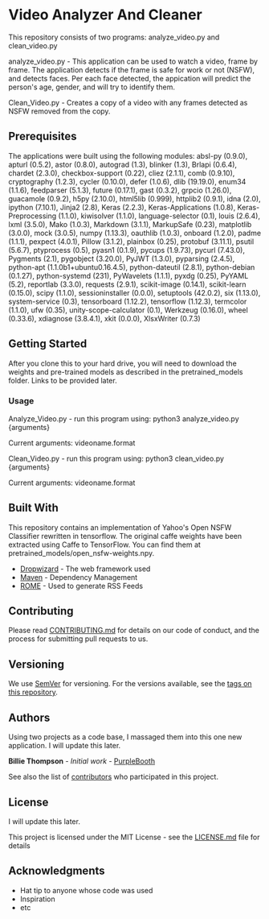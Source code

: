 # Video Analyzer And Cleaner

This repository consists of two programs:  analyze_video.py and clean_video.py

analyze_video.py - This application can be used to watch a video, frame by frame.  The application detects if the frame is safe for work or not (NSFW), and detects faces.  Per each face detected, the appication will predict the person's age, gender, and will try to identify them.

Clean_Video.py - Creates a copy of a video with any frames detected as NSFW removed from the copy.


## Prerequisites

The applications were built using the following modules:
absl-py (0.9.0), apturl (0.5.2), astor (0.8.0), autograd (1.3), blinker (1.3), Brlapi (0.6.4), chardet (2.3.0), checkbox-support (0.22), cliez (2.1.1), comb (0.9.10), cryptography (1.2.3), cycler (0.10.0), defer (1.0.6), dlib (19.19.0), enum34 (1.1.6), feedparser (5.1.3), future (0.17.1), gast (0.3.2), grpcio (1.26.0), guacamole (0.9.2), h5py (2.10.0), html5lib (0.999), httplib2 (0.9.1), idna (2.0), ipython (7.10.1), Jinja2 (2.8), Keras (2.2.3), Keras-Applications (1.0.8), Keras-Preprocessing (1.1.0), kiwisolver (1.1.0), language-selector (0.1), louis (2.6.4), lxml (3.5.0), Mako (1.0.3), Markdown (3.1.1), MarkupSafe (0.23), matplotlib (3.0.0), mock (3.0.5), numpy (1.13.3), oauthlib (1.0.3), onboard (1.2.0), padme (1.1.1), pexpect (4.0.1), Pillow (3.1.2), plainbox (0.25), protobuf (3.11.1), psutil (5.6.7), ptyprocess (0.5), pyasn1 (0.1.9), pycups (1.9.73), pycurl (7.43.0), Pygments (2.1), pygobject (3.20.0), PyJWT (1.3.0), pyparsing (2.4.5), python-apt (1.1.0b1+ubuntu0.16.4.5), python-dateutil (2.8.1), python-debian (0.1.27), python-systemd (231), PyWavelets (1.1.1), pyxdg (0.25), PyYAML (5.2), reportlab (3.3.0), requests (2.9.1), scikit-image (0.14.1), scikit-learn (0.15.0), scipy (1.1.0), sessioninstaller (0.0.0), setuptools (42.0.2), six (1.13.0), system-service (0.3), tensorboard (1.12.2), tensorflow (1.12.3), termcolor (1.1.0), ufw (0.35), unity-scope-calculator (0.1), Werkzeug (0.16.0), wheel (0.33.6), xdiagnose (3.8.4.1), xkit (0.0.0), XlsxWriter (0.7.3)


## Getting Started

After you clone this to your hard drive, you will need to download the weights and pre-trained models as described in the pretrained_models folder.  Links to be provided later.


### Usage

Analyze_Video.py - run this program using: python3 analyze_video.py {arguments}

Current arguments: videoname.format

Clean_Video.py - run this program using: python3 clean_video.py {arguments}

Current arguments: videoname.format


## Built With

This repository contains an implementation of Yahoo's Open NSFW Classifier rewritten in tensorflow. The original caffe weights have been extracted using Caffe to TensorFlow. You can find them at pretrained_models/open_nsfw-weights.npy.

* [Dropwizard](http://www.dropwizard.io/1.0.2/docs/) - The web framework used
* [Maven](https://maven.apache.org/) - Dependency Management
* [ROME](https://rometools.github.io/rome/) - Used to generate RSS Feeds

## Contributing

Please read [CONTRIBUTING.md](https://gist.github.com/PurpleBooth/b24679402957c63ec426) for details on our code of conduct, and the process for submitting pull requests to us.

## Versioning

We use [SemVer](http://semver.org/) for versioning. For the versions available, see the [tags on this repository](https://github.com/your/project/tags). 

## Authors

Using two projects as a code base, I massaged them into this one new application.  I will update this later.

**Billie Thompson** - *Initial work* - [PurpleBooth](https://github.com/PurpleBooth)

See also the list of [contributors](https://github.com/your/project/contributors) who participated in this project.

## License

I will update this later.  

This project is licensed under the MIT License - see the [LICENSE.md](LICENSE.md) file for details

## Acknowledgments

* Hat tip to anyone whose code was used
* Inspiration
* etc


